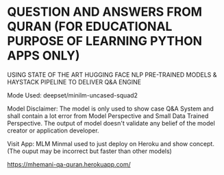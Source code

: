 # QUESTION AND ANSWERS FROM QURAN (FOR EDUCATIONAL PURPOSE OF LEARNING PYTHON APPS ONLY)

USING STATE OF THE ART HUGGING FACE NLP PRE-TRAINED MODELS & HAYSTACK PIPELINE TO DELIVER Q&A ENGINE

Mode Used: deepset/minilm-uncased-squad2

Model Disclaimer: The model is only used to show case Q&A System and shall contain a lot error from Model Perspective and Small Data Trained Perspective. The output of model doesn't validate any belief of the model creator or application developer.

Visit App: MLM Minmal used to just deploy on Heroku and show concept. (The ouput may be incorrect but faster than other models)

https://mhemani-qa-quran.herokuapp.com/
